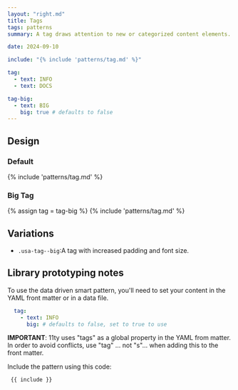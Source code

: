 ```yaml
---
layout: "right.md"
title: Tags
tags: patterns
summary: A tag draws attention to new or categorized content elements.

date: 2024-09-10

include: "{% include 'patterns/tag.md' %}"

tag:
  - text: INFO
  - text: DOCS

tag-big:
  - text: BIG
    big: true # defaults to false
---
```


## Design
### Default 
{% include 'patterns/tag.md' %}

### Big Tag
{% assign tag = tag-big %}
{% include 'patterns/tag.md' %}

## Variations
- `.usa-tag--big`:A tag with increased padding and font size.

## Library prototyping notes
To use the data driven smart pattern, you'll need to set your content in the YAML front matter or in a data file.

``` yml
  tag:
    - text: INFO
      big: # defaults to false, set to true to use
```
**IMPORTANT**: 11ty uses "tags" as a global property in the YAML from matter. In order to avoid conflicts, use "tag" ... not "s"... when adding this to the front matter.

Include the pattern using this code:

``` markdown
 {{ include }}
```
